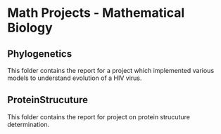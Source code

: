 # Math Projects - Mathematical Biology

## Phylogenetics

This folder contains the report for a project which implemented various models to understand evolution of a HIV virus.

## ProteinStrucuture

This folder contains the report for project on protein strucuture determination. 